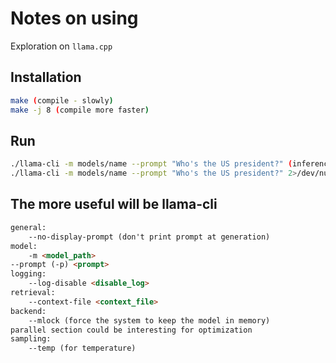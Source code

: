 # Notes on using 

Exploration on `llama.cpp`

## Installation

```bash
make (compile - slowly)
make -j 8 (compile more faster)
```

## Run

```bash
./llama-cli -m models/name --prompt "Who's the US president?" (inference with logs)
./llama-cli -m models/name --prompt "Who's the US president?" 2>/dev/null (inference without logs)
```

## The more useful will be llama-cli

```html
general:
    --no-display-prompt (don't print prompt at generation)
model:
    -m <model_path>
--prompt (-p) <prompt>
logging:
    --log-disable <disable_log>
retrieval:
    --context-file <context_file> 
backend:
    --mlock (force the system to keep the model in memory)
parallel section could be interesting for optimization
sampling:
    --temp (for temperature)
```